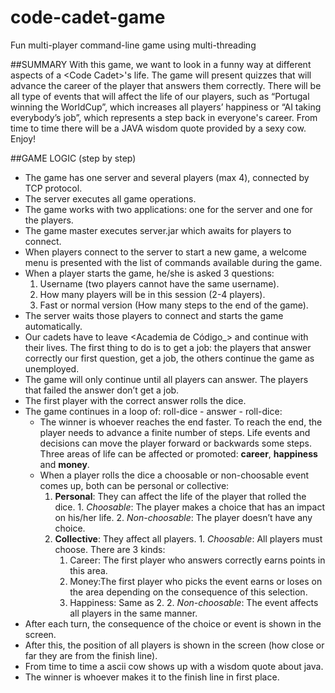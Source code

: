 # code-cadet-game
Fun multi-player command-line game using multi-threading

##SUMMARY
With this game, we want to look in a funny way at different aspects of a \<Code Cadet\>'s life. 
The game will present quizzes that will advance the career of the player that answers them correctly. There will be all type of events that will affect the life of our players, such as “Portugal winning the WorldCup”, which increases all players’ happiness or “AI taking everybody’s job”, which represents a step back in everyone's career. From time to time there will be a JAVA wisdom quote provided by a sexy cow. Enjoy!

##GAME LOGIC (step by step)
- The game has one server and several players (max 4), connected by TCP protocol.
- The server executes all game operations.
- The game works with two applications: one for the server and one for the players.
- The game master executes server.jar which awaits for players to connect.
- When players connect to the server to start a new game, a welcome menu is presented with the list of commands available during the game.
- When a player starts the game, he/she is asked 3 questions:
  1. Username (two players cannot have the same username).
  2. How many players will be in this session (2-4 players).
  3. Fast or normal version (How many steps to the end of the game).
- The server waits those players to connect and starts the game automatically.
- Our cadets have to leave \<Academia de Código_\> and continue with their lives. The first thing to do is to get a job: the players that answer correctly our first question, get a job, the others continue the game as unemployed.
- The game will only continue until all players can answer. The players that failed the answer don’t get a job.
- The first player with the correct answer rolls the dice. 
- The game continues in a loop of: roll-dice - answer - roll-dice:
  - The winner is whoever reaches the end faster. To reach the end, the player needs to advance a finite number of steps.     Life events and decisions can move the player forward or backwards some steps. Three areas of life can be affected or       promoted: **career**, **happiness** and **money**.
  - When a player rolls the dice a choosable or non-choosable event comes up, both can be personal or collective:
       1. **Personal**: They can affect the life of the player that rolled the dice.
        1. _Choosable_: The player makes a choice that has an impact on his/her life.
        2. _Non-choosable_: The player doesn’t have any choice.
       2. **Collective**: They affect all players.
        1. _Choosable_: All players must choose. There are 3 kinds:
          1. Career: The first player who answers correctly earns points in this area.
          2. Money:The first player who picks the event earns or loses on the area depending on the               consequence of this selection.
          3. Happiness: Same as 2.
        2. _Non-choosable_: The event affects all players in the same manner.
- After each turn, the consequence of the choice or event is shown in the screen.
- After this, the position of all players is shown in the screen (how close or far they are from the finish line).
- From time to time a ascii cow shows up with a wisdom quote about java.
- The winner is whoever makes it to the finish line in first place.
